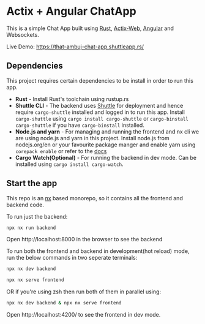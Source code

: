 # Actix + Angular ChatApp

This is a simple Chat App built using [Rust](https://www.rust-lang.org/), [Actix-Web](https://actix.rs), [Angular](https://angular.io) and Websockets.

Live Demo: https://that-ambuj-chat-app.shuttleapp.rs/

## Dependencies

This project requires certain dependencies to be install in order to run this app.

- **Rust** - Install Rust's toolchain using rustup.rs
- **Shuttle CLI** - The backend uses [Shuttle](shuttle.rs) for deployment and hence require `cargo-shuttle` installed and logged in to run this app. Install `cargo-shuttle` using `cargo install cargo-shuttle` or `cargo-binstall cargo-shuttle` if you have `cargo-binstall` installed.
- **Node.js and yarn** - For managing and running the frontend and nx cli we are using node.js and yarn in this project. Install node.js from nodejs.org/en or your favourite package manger and enable yarn using `corepack enable` or refer to the [docs](https://yarnpkg.com)
- **Cargo Watch(Optional)** - For running the backend in dev mode. Can be installed using `cargo install cargo-watch`.

## Start the app

This repo is an [nx](https://nx.dev) based monorepo, so it contains all the frontend and backend code.

To run just the backend:

```bash
npx nx run backend
```

Open http://localhost:8000 in the browser to see the backend

To run both the frontend and backend in development(hot reload) mode, run the below commands in two seperate terminals:

```bash
npx nx dev backend
```

```bash
npx nx serve frontend
```

OR if you're using zsh then run both of them in parallel using:

```zsh
npx nx dev backend & npx nx serve frontend
```

Open http://localhost:4200/ to see the frontend in dev mode.
